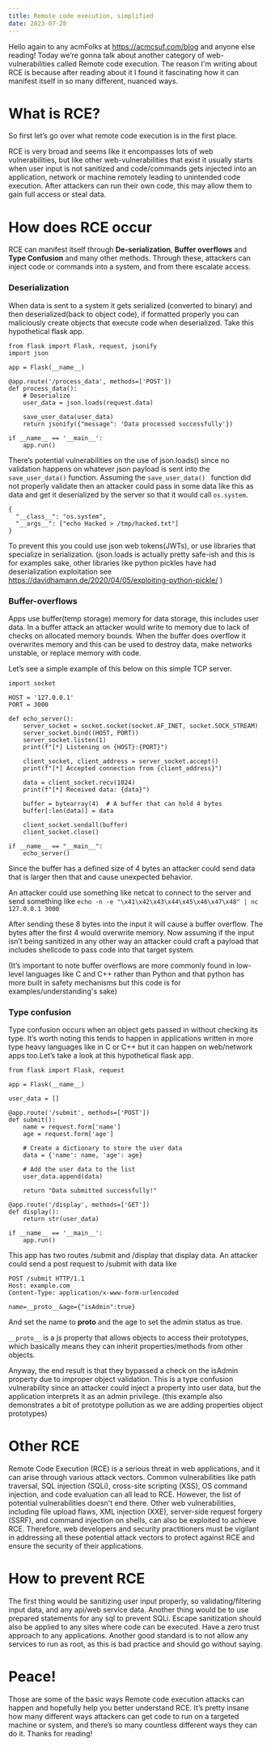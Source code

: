```yaml
---
title: Remote code execution, simplified
date: 2023-07-28
---
```



Hello again to any acmFolks at https://acmcsuf.com/blog and anyone else reading!  Today we’re gonna talk about another category of web-vulnerabilities called Remote code execution. The reason I'm writing about RCE is because after reading about it I found it fascinating how it can manifest itself in so many different, nuanced ways.


# What is RCE?
So first let’s go over what remote code execution is in the first place.

RCE is very broad and seems like it encompasses lots of web vulnerabilities, but like other web-vulnerabilities that exist it usually starts when user input is not sanitized and code/commands gets injected into an application, network or machine remotely leading to unintended code execution. After attackers can run their own code, this may allow them to gain full access or steal data.

# How does RCE occur
RCE can manifest itself through **De-serialization**, **Buffer overflows** and **Type Confusion** and many other methods. Through these, attackers can inject code or commands into a system, and from there escalate access.


### Deserialization
When data is sent to a system it gets serialized (converted to binary) and then deserialized(back to object code), if formatted properly you can maliciously create objects that execute code when deserialized. Take this hypothetical flask app.


```
from flask import Flask, request, jsonify
import json

app = Flask(__name__)

@app.route('/process_data', methods=['POST'])
def process_data():
    # Deserialize
    user_data = json.loads(request.data)

    save_user_data(user_data)
    return jsonify({"message": 'Data processed successfully'})

if __name__ == '__main__':
    app.run()
```

There’s potential vulnerabilities on the use of json.loads() since no validation happens on whatever json payload is sent into the `save_user_data()` function. Assuming the `save_user_data() ` function did not properly validate then an attacker could pass in some data like this as data and get it deserialized by the server so that it would call `os.system`.
 


```
{
  "__class__": "os.system",
  "__args__": ["echo Hacked > /tmp/hacked.txt"]
}
```
To prevent this you could use json web tokens(JWTs), or use libraries that specialize in serialization.
(json.loads is actually pretty safe-ish and this is for examples sake, other libraries like python pickles have had deserialization exploitation see 
https://davidhamann.de/2020/04/05/exploiting-python-pickle/ ) 

### Buffer-overflows
Apps use buffer(temp storage) memory for data storage, this includes user data. In a buffer attack an attacker would write to memory due to lack of checks on allocated memory bounds. When the buffer does overflow it overwrites memory and this can be used to destroy data, make networks unstable, or replace memory with code.

Let’s see a simple example of this below on this simple TCP server.
```
import socket

HOST = '127.0.0.1'
PORT = 3000

def echo_server():
    server_socket = socket.socket(socket.AF_INET, socket.SOCK_STREAM)
    server_socket.bind((HOST, PORT))
    server_socket.listen(1)
    print(f"[*] Listening on {HOST}:{PORT}")

    client_socket, client_address = server_socket.accept()
    print(f"[*] Accepted connection from {client_address}")

    data = client_socket.recv(1024)
    print(f"[*] Received data: {data}")

    buffer = bytearray(4)  # A buffer that can hold 4 bytes
    buffer[:len(data)] = data

    client_socket.sendall(buffer)
    client_socket.close()

if __name__ == "__main__":
    echo_server()
```

Since the buffer has a defined size of 4 bytes an attacker could send data that is larger then that and cause unexpected behavior.

An attacker could use something like netcat to connect to the server and send something like
` echo -n -e "\x41\x42\x43\x44\x45\x46\x47\x48" | nc 127.0.0.1 3000 `  

After sending these 8 bytes into the input it will cause a buffer overflow. The bytes after the first 4 would overwrite memory. Now assuming if the input isn’t being sanitized in any other way an attacker could craft a payload that includes shellcode to pass code into that target system. 

(It’s important to note buffer overflows are more commonly found in low-level languages like C and C++ rather than Python and that python has more built in safety mechanisms but this code is for examples/understanding's sake)

### Type confusion
Type confusion occurs when an object gets passed in without checking its type. It’s worth noting this tends to happen in applications written in more type heavy languages like in C or C++ but it can happen on web/network apps too.Let’s take a look at this hypothetical flask app.


```
from flask import Flask, request

app = Flask(__name__)

user_data = []

@app.route('/submit', methods=['POST'])
def submit():
    name = request.form['name']
    age = request.form['age']

    # Create a dictionary to store the user data
    data = {'name': name, 'age': age}

    # Add the user data to the list
    user_data.append(data)

    return "Data submitted successfully!"

@app.route('/display', methods=['GET'])
def display():
    return str(user_data)

if __name__ == '__main__':
    app.run()
```
This app has two routes /submit and /display that display data. An attacker could send a post request to /submit with data like

```
POST /submit HTTP/1.1
Host: example.com
Content-Type: application/x-www-form-urlencoded

name=__proto__&age={"isAdmin":true}
```

And set the name to __proto__ and the age to set the admin status as true.

`__proto__` is a js property that allows objects to access their prototypes, which basically means they can inherit properties/methods from other objects.

Anyway, the end result is that they bypassed a check on the isAdmin property due to improper object validation. This is a type confusion vulnerability since an attacker could inject a property into user data, but the application interprets it as an admin privilege. (this example also demonstrates a bit of prototype pollution as we are adding properties object prototypes) 

# Other RCE

Remote Code Execution (RCE) is a serious threat in web applications, and it can arise through various attack vectors. Common vulnerabilities like path traversal, SQL injection (SQLi), cross-site scripting (XSS), OS command injection, and code evaluation can all lead to RCE. However, the list of potential vulnerabilities doesn't end there. Other web vulnerabilities, including file upload flaws, XML injection (XXE), server-side request forgery (SSRF), and command injection on shells, can also be exploited to achieve RCE. Therefore, web developers and security practitioners must be vigilant in addressing all these potential attack vectors to protect against RCE and ensure the security of their applications.

# How to prevent RCE
The first thing would be sanitizing user input properly, so validating/filtering input data, and any api/web service data.
Another thing would be to use prepared statements for any sql to prevent SQLi. Escape sanitization should also be applied to any sites where code can be executed.
Have a zero trust approach to any applications. Another good standard is to not allow any services to run as root, as this is bad practice and should go without saying.

# Peace!
Those are some of the basic ways Remote code execution attacks can happen and hopefully help you better understand RCE. It’s pretty insane how many different ways attackers can get code to run on a targeted machine or system, and there’s so many countless different ways they can do it.  Thanks for reading!